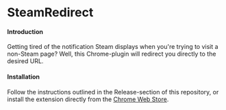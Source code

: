 SteamRedirect
=============

#### Introduction
Getting tired of the notification Steam displays when you're trying to visit a non-Steam page? Well, this Chrome-plugin will redirect you directly to the desired URL.

#### Installation
Follow the instructions outlined in the Release-section of this repository, or install the extension directly from the [Chrome Web Store](https://chrome.google.com/webstore/detail/steam-redirect/jgcpgjibcnokblhohakkkeboiammlfgg).
